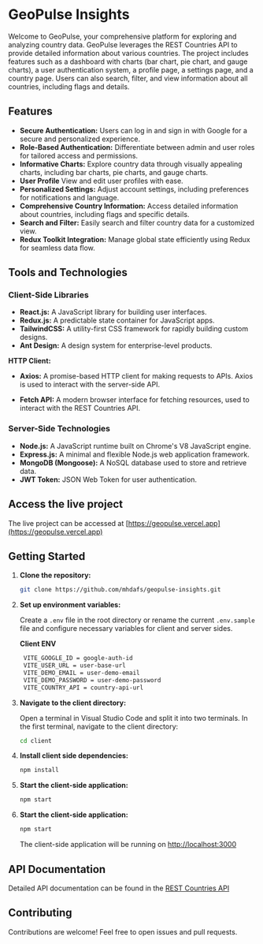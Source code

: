# GeoPulse Insights

Welcome to GeoPulse, your comprehensive platform for exploring and analyzing country data. GeoPulse leverages the REST Countries API to provide detailed information about various countries. The project includes features such as a dashboard with charts (bar chart, pie chart, and gauge charts), a user authentication system, a profile page, a settings page, and a country page. Users can also search, filter, and view information about all countries, including flags and details.

## Features

- **Secure Authentication:** Users can log in and sign in with Google for a secure and personalized experience.
- **Role-Based Authentication:** Differentiate between admin and user roles for tailored access and permissions.
- **Informative Charts:** Explore country data through visually appealing charts, including bar charts, pie charts, and gauge charts.
- **User Profile** View and edit user profiles with ease.
- **Personalized Settings:** Adjust account settings, including preferences for notifications and language.
- **Comprehensive Country Information:** Access detailed information about countries, including flags and specific details.
- **Search and Filter:** Easily search and filter country data for a customized view.
- **Redux Toolkit Integration:** Manage global state efficiently using Redux for seamless data flow.

## Tools and Technologies

### Client-Side Libraries

- **React.js:** A JavaScript library for building user interfaces.
- **Redux.js:** A predictable state container for JavaScript apps.
- **TailwindCSS:** A utility-first CSS framework for rapidly building custom designs.
- **Ant Design:** A design system for enterprise-level products.

**HTTP Client:**

- **Axios:** A promise-based HTTP client for making requests to APIs. Axios is used to interact with the server-side API.

- **Fetch API:** A modern browser interface for fetching resources, used to interact with the REST Countries API.

### Server-Side Technologies

- **Node.js:** A JavaScript runtime built on Chrome's V8 JavaScript engine.
- **Express.js:** A minimal and flexible Node.js web application framework.
- **MongoDB (Mongoose):** A NoSQL database used to store and retrieve data.
- **JWT Token:** JSON Web Token for user authentication.

## Access the live project

The live project can be accessed at [https://geopulse.vercel.app](https://geopulse.vercel.app)

## Getting Started

1. **Clone the repository:**

   ```bash
   git clone https://github.com/mhdafs/geopulse-insights.git
   ```

2. **Set up environment variables:**

    Create a `.env` file in the root directory or rename the current `.env.sample` file and configure necessary variables for client and server sides.

    **Client ENV**

   ```bash
    VITE_GOOGLE_ID = google-auth-id
    VITE_USER_URL = user-base-url
    VITE_DEMO_EMAIL = user-demo-email
    VITE_DEMO_PASSWORD = user-demo-password
    VITE_COUNTRY_API = country-api-url
   ```

3. **Navigate to the client directory:**

    Open a terminal in Visual Studio Code and split it into two terminals. In the first terminal, navigate to the client directory:

    ```bash
    cd client
    ```

4. **Install client side dependencies:**

    ```bash
    npm install
    ```

5. **Start the client-side application:**

    ```bash
    npm start
    ```

6. **Start the client-side application:**

    ```bash
    npm start
    ```

    The client-side application will be running on [http://localhost:3000](http://localhost:3000)

## API Documentation

Detailed API documentation can be found in the [REST Countries API](https://restcountries.com)

## Contributing

Contributions are welcome! Feel free to open issues and pull requests.
